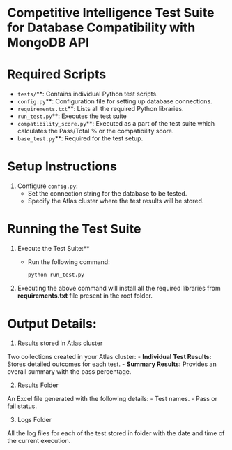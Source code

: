 # Competitive Intelligence Test Suite for Database Compatibility with MongoDB API


# Required Scripts

- `tests/`**: Contains individual Python test scripts.
- `config.py`**: Configuration file for setting up database connections.
- `requirements.txt`**: Lists all the required Python libraries.
- `run_test.py`**: Executes the test suite
- `compatibility_score.py`**: Executed as a part of the test suite which calculates the Pass/Total % or the compatibility score.
- `base_test.py`**: Required for the test setup.

# Setup Instructions

1. Configure `config.py`:
   - Set the connection string for the database to be tested.
   - Specify the Atlas cluster where the test results will be stored.

# Running the Test Suite

1. Execute the Test Suite:**
   - Run the following command:
     ```bash
     python run_test.py
     ```


2. Executing the above command will install all the required libraries from **requirements.txt** file present in the root folder.


# Output Details:

1. Results stored in Atlas cluster

Two collections created in your Atlas cluster:
       - **Individual Test Results:** Stores detailed outcomes for each test.
       - **Summary Results:** Provides an overall summary with the pass percentage.
     
2. Results Folder

An Excel file generated with the following details:
       - Test names.
       - Pass or fail status.

3. Logs Folder

All the log files for each of the test stored in folder with the date and time of the current execution.
